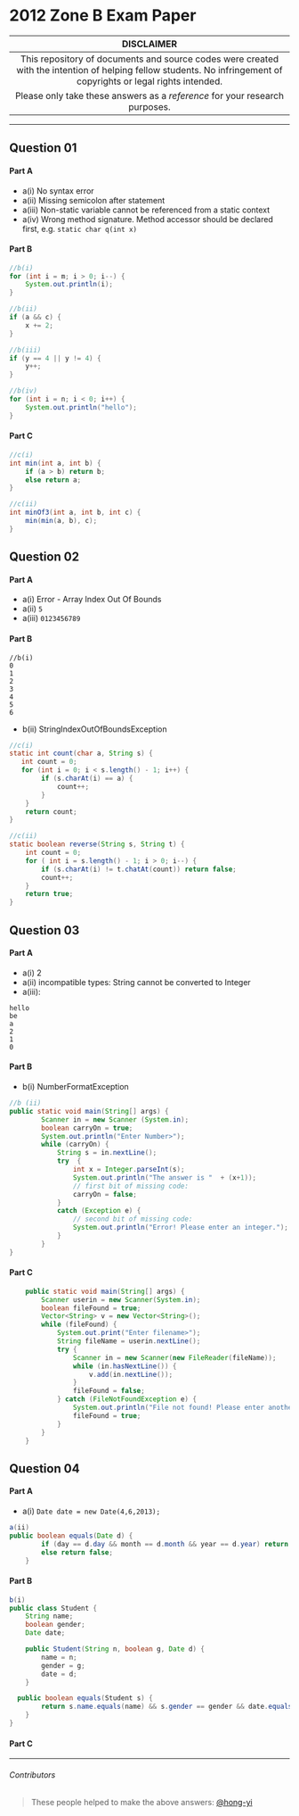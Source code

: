 # 2012 Zone B Exam Paper

| **DISCLAIMER**  |
| :---: |
| This repository of documents and source codes were created with the intention of helping fellow students. No infringement of copyrights or legal rights intended. |
| Please only take these answers as a *reference* for your research purposes. |

---

## Question 01

#### Part A

* a(i) No syntax error
* a(ii) Missing semicolon after statement
* a(iii) Non-static variable cannot be referenced from a static context
* a(iv) Wrong method signature. Method accessor should be declared first, e.g. `static char q(int x)`

#### Part B
``` java
//b(i)
for (int i = m; i > 0; i--) {
    System.out.println(i);
}
```
```java
//b(ii)
if (a && c) {
    x += 2;
}
```

```java
//b(iii)
if (y == 4 || y != 4) {
    y++;
}
```

```java
//b(iv)
for (int i = n; i < 0; i++) {
    System.out.println("hello");
}
```

#### Part C

```java
//c(i)
int min(int a, int b) {
    if (a > b) return b;
    else return a;
}
```

```java
//c(ii)
int minOf3(int a, int b, int c) {
    min(min(a, b), c);
}
```

## Question 02

#### Part A

* a(i) Error - Array Index Out Of Bounds
* a(ii) `5`
* a(iii) `0123456789`

#### Part B

```
//b(i)
0
1
2
3
4
5
6
```

* b(ii) StringIndexOutOfBoundsException

```java
//c(i)
static int count(char a, String s) {
   int count = 0;
   for (int i = 0; i < s.length() - 1; i++) {
        if (s.charAt(i) == a) {
            count++;
        }
    }
    return count;
}
```

```java
//c(ii)
static boolean reverse(String s, String t) {
    int count = 0;
    for ( int i = s.length() - 1; i > 0; i--) {
        if (s.charAt(i) != t.chatAt(count)) return false;
        count++;
    }
    return true;
}
```

## Question 03

#### Part A

* a(i) 2
* a(ii) incompatible types: String cannot be converted to Integer
* a(iii):

```
hello
be
a
2
1
0
```

#### Part B

* b(i) NumberFormatException

```java
//b (ii)
public static void main(String[] args) {
        Scanner in = new Scanner (System.in);
        boolean carryOn = true;
        System.out.println("Enter Number>");
        while (carryOn) {
            String s = in.nextLine();
            try  {
                int x = Integer.parseInt(s);
                System.out.println("The answer is "  + (x+1));
                // first bit of missing code:
                carryOn = false;
            }
            catch (Exception e) {
                // second bit of missing code:
                System.out.println("Error! Please enter an integer.");
            }
        }
}
```

#### Part C

```java
    public static void main(String[] args) {
        Scanner userin = new Scanner(System.in);
        boolean fileFound = true;
        Vector<String> v = new Vector<String>();
        while (fileFound) {
            System.out.print("Enter filename>");
            String fileName = userin.nextLine();
            try {
                Scanner in = new Scanner(new FileReader(fileName));
                while (in.hasNextLine()) {
                    v.add(in.nextLine());
                }
                fileFound = false;
            } catch (FileNotFoundException e) {
                System.out.println("File not found! Please enter another filename.");
                fileFound = true;
            }
        }
    }
```

## Question 04

#### Part A

* a(i) `Date date = new Date(4,6,2013);`

```java
a(ii)
public boolean equals(Date d) {
        if (day == d.day && month == d.month && year == d.year) return true;
        else return false;
    }
```

#### Part B
```java
b(i)
public class Student {
    String name;
    boolean gender;
    Date date;

    public Student(String n, boolean g, Date d) {
        name = n;
        gender = g;
        date = d;
    }

  public boolean equals(Student s) {
        return s.name.equals(name) && s.gender == gender && date.equals(s.date);
    }
}
```

#### Part C


---

###### Contributors
> These people helped to make the above answers: [@hong-yi](https://github.com/hong-yi)
